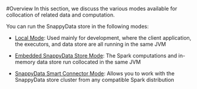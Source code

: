 #Overview
In this section, we discuss the various modes available for collocation of related data and computation.

You can run the SnappyData store in the following modes:

* [Local Mode](affinity_mode/local_mode.md): Used mainly for development, where the client application, the executors, and data store are all running in the same JVM

* [Embedded SnappyData Store Mode](affinity_mode/embedded_mode.md): The Spark computations and in-memory data store run collocated in the same JVM

* [SnappyData Smart Connector Mode](affinity_mode/smartconnector_mode.md): Allows you to work with the SnappyData store cluster from any compatible Spark distribution